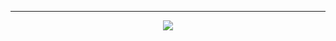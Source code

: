 <hr>

<p align="center">
    <img src="https://github.com/VladimirKostikov/PSM-Php-Simple-MVC/blob/main/logo.png?raw=true">
</p>
